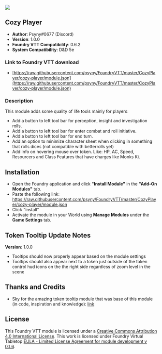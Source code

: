 ![](https://img.shields.io/badge/Foundry-v0.6.2-informational)
## Cozy Player

* **Author**: Psyny#0677  (Discord)
* **Version**: 1.0.0
* **Foundry VTT Compatibility**: 0.6.2
* **System Compatibility**: D&D 5e

### Link to Foundry VTT download
* [https://raw.githubusercontent.com/psyny/FoundryVTT/master/CozyPlayer/cozy-player/module.json](https://raw.githubusercontent.com/psyny/FoundryVTT/master/CozyPlayer/cozy-player/module.json)

### Description
This module adds some quality of life tools mainly for players:
- Add a button to left tool bar for perception, insight and investigation rolls.
- Add a button to left tool bar for enter combat and roll initiative.
- Add a button to left tool bar for end turn.
- Add an option to minimize character sheet when clicking in something that rolls dices (not compatible with betterrolls yet)
- Add info on hovering mouse over token. Like: HP, AC, Speed, Resourcers and Class Features that have charges like Monks Ki.

## Installation
* Open the Foundry application and click **"Install Module"** in the **"Add-On Modules"** tab.
* Paste the following link: https://raw.githubusercontent.com/psyny/FoundryVTT/master/CozyPlayer/cozy-player/module.json
* Click "Install"
* Activate the module in your World using **Manage Modules** under the **Game Settings** tab.

## Token Tooltip Update Notes
**Version**: 1.0.0
* Tooltips should now properly appear based on the module settings
* Tooltips should also appear next to a token just outside of the token control hud icons on the the right side regardless of zoom level in the scene

## Thanks and Credits
- Sky for the amazing token tooltip module that was base of this module (in code, inspiration and knowledge): [link](https://github.com/Sky-Captain-13/foundry/tree/master/token-tooltip) 

## License
This Foundry VTT module is licensed under a [Creative Commons Attribution 4.0 International License](http://creativecommons.org/licenses/by/4.0/).
This work is licensed under Foundry Virtual Tabletop [EULA - Limited License Agreement for module development v 0.1.6](http://foundryvtt.com/pages/license.html).
